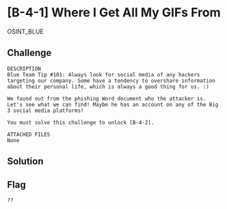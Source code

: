 # [B-4-1] Where I Get All My GIFs From
OSINT_BLUE

## Challenge 

	DESCRIPTION
	Blue Team Tip #101: Always look for social media of any hackers targeting our company. Some have a tendency to overshare information about their personal life, which is always a good thing for us. :)

	We found out from the phishing Word document who the attacker is. Let's see what we can find! Maybe he has an account on any of the Big 3 social media platforms!

	You must solve this challenge to unlock [B-4-2].

	ATTACHED FILES
	None

## Solution


## Flag

	??